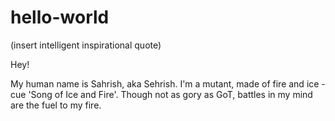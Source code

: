 # hello-world
(insert intelligent inspirational quote) 

Hey!

My human name is Sahrish, aka Sehrish. 
I'm a mutant, made of fire and ice - cue 'Song of Ice and Fire'. 
Though not as gory as GoT, battles in my mind are the fuel to my fire. 
